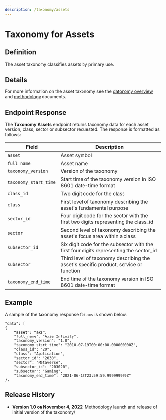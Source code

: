 ```yaml
---
description: /taxonomy/assets
---
```


# Taxonomy for Assets

## **Definition**

The asset taxonomy classifies assets by primary use.&#x20;

## Details

For more information on the asset taxonomy see the [datonomy overview](datonomy-overview.md) and [methodology](../methodologies/) documents.

## Endpoint Response

The **Taxonomy Assets** endpoint returns taxonomy data for each asset, version, class, sector or subsector requested.  The response is formatted as follows:

| Field                 | Description                                                                             |
| --------------------- | --------------------------------------------------------------------------------------- |
| `asset`               | Asset symbol                                                                            |
| `full name`           | Asset name                                                                              |
| `taxonomy_version`    | Version of the taxonomy                                                                 |
| `taxonomy_start_time` | Start time of the taxonomy version in ISO 8601 date-time format                         |
| `class_id`            | Two digit code for the class                                                            |
| `class`               | First level of taxonomy describing the asset's fundamental purpose                      |
| `sector_id`           | Four digit code for the sector with the first two digits representing the class\_id     |
| `sector`              | Second level of taxonomy describing the asset's focus area within a class               |
| `subsector_id`        | Six digit code for the subsector with the first four digits representing the sector\_id |
| `subsector`           | Third level of taxonomy describing the asset's specific product, service or function    |
| `taxonomy_end_time`   | End time of the taxonomy version in ISO 8601 date-time format                           |

## Example

A sample of the taxonomy response for  `axs` is  shown below.&#x20;

<pre><code>"data": [
{
<strong>    "asset": "axs",
</strong>    "full_name": "Axie Infinity",
    "taxonomy_version": "1.0",
    "taxonomy_start_time": "2010-07-19T00:00:00.000000000Z",
    "class_id": "20",
    "class": "Application",
    "sector_id": "2030",
    "sector": "Metaverse",
    "subsector_id": "203020",
    "subsector": "Gaming",
    "taxonomy_end_time": "2021-06-12T23:59:59.999999999Z"
},
</code></pre>

## Release History

* **Version 1.0 on November 4, 2022**: Methodology launch and release of initial version of the taxonomy\
